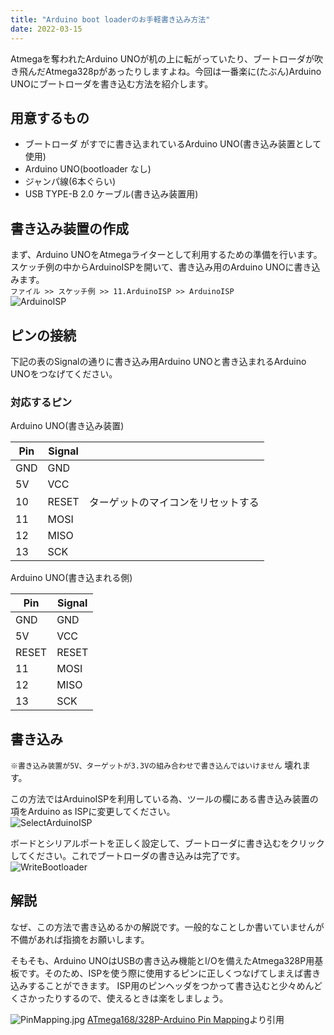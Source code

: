 ```yaml
---
title: "Arduino boot loaderのお手軽書き込み方法"
date: 2022-03-15
---
```


Atmegaを奪われたArduino UNOが机の上に転がっていたり、ブートローダが吹き飛んだAtmega328pがあったりしますよね。今回は一番楽に(たぶん)Arduino UNOにブートローダを書き込む方法を紹介します。  


## 用意するもの
- ブートローダ がすでに書き込まれているArduino UNO(書き込み装置として使用)
- Arduino UNO(bootloader なし)
- ジャンパ線(6本ぐらい)
- USB TYPE-B 2.0 ケーブル(書き込み装置用)

## 書き込み装置の作成  

まず、Arduino UNOをAtmegaライターとして利用するための準備を行います。  
スケッチ例の中からArduinoISPを開いて、書き込み用のArduino UNOに書き込みます。  
`ファイル >> スケッチ例 >> 11.ArduinoISP >> ArduinoISP`  
![ArduinoISP](https://imgur.com/toPBaCn.jpg)

## ピンの接続

下記の表のSignalの通りに書き込み用Arduino UNOと書き込まれるArduino UNOをつなげてください。  


### 対応するピン    
Arduino UNO(書き込み装置)  

| Pin | Signal |                                    |
| --- | ---    | ---                                |
| GND | GND    |                                    |
| 5V  | VCC    |                                    |
| 10  | RESET  | ターゲットのマイコンをリセットする |
| 11  | MOSI   |                                    |
| 12  | MISO   |                                    |
| 13  | SCK    |                                    |

Arduino UNO(書き込まれる側)  

| Pin   | Signal |
| ---   | ---    |
| GND   | GND    |
| 5V    | VCC    |
| RESET | RESET  |
| 11    | MOSI   |
| 12    | MISO   |
| 13    | SCK    |

## 書き込み

`※書き込み装置が5V、ターゲットが3.3Vの組み合わせで書き込んではいけません` 壊れます。


この方法ではArduinoISPを利用している為、ツールの欄にある書き込み装置の項をArduino as ISPに変更してください。  
![SelectArduinoISP](https://imgur.com/Q0iK752.jpg)  

ボードとシリアルポートを正しく設定して、ブートローダに書き込むをクリックしてください。これでブートローダの書き込みは完了です。  
![WriteBootloader](https://imgur.com/xlMQ3V6.jpg)  

## 解説
なぜ、この方法で書き込めるかの解説です。一般的なことしか書いていませんが不備があれば指摘をお願いします。  

そもそも、Arduino UNOはUSBの書き込み機能とI/Oを備えたAtmega328P用基板です。そのため、ISPを使う際に使用するピンに正しくつなげてしまえば書き込みすることができます。  ISP用のピンヘッダをつかって書き込むと少々めんどくさかったりするので、使えるときは楽をしましょう。

![PinMapping.jpg](https://imgur.com/UuAPJtQ.jpg)
[ATmega168/328P-Arduino Pin Mapping](https://docs.arduino.cc/hacking/hardware/PinMapping168?isogp=false)より引用

